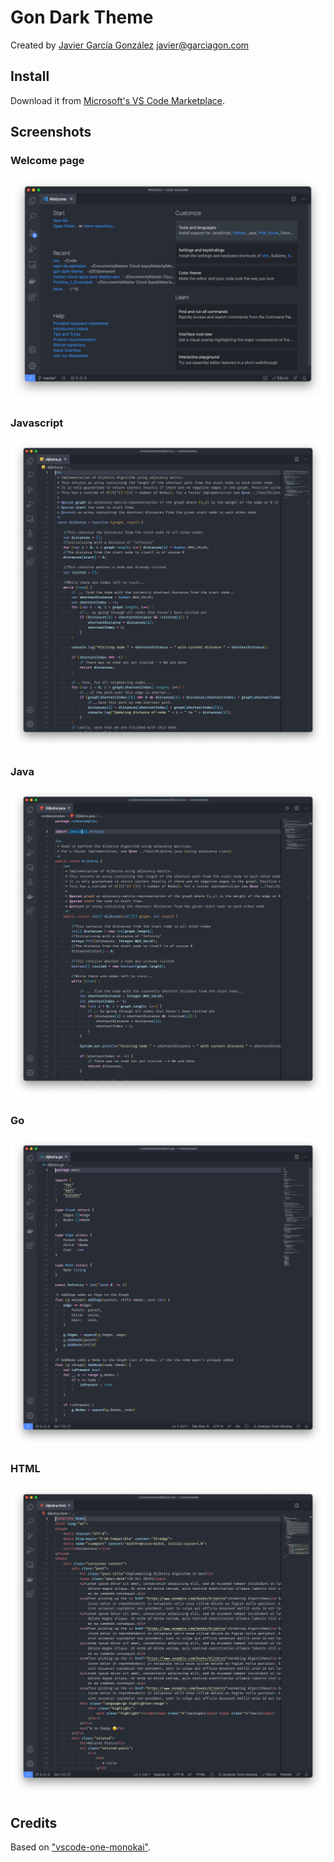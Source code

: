 # Gon Dark Theme

Created by [Javier García González](https://github.com/javiergarciagonzalez) <javier@garciagon.com>

## Install

Download it from [Microsoft's VS Code Marketplace](https://marketplace.visualstudio.com/items?itemName=garciagon.gon-dark-theme).

## Screenshots

### Welcome page

![welcome page](https://raw.githubusercontent.com/javiergarciagonzalez/gon-dark-theme/master/images/screenshots/welcome.png)

### Javascript

![Javascript](https://raw.githubusercontent.com/javiergarciagonzalez/gon-dark-theme/master/images/screenshots/js.png)

### Java

![Java](https://raw.githubusercontent.com/javiergarciagonzalez/gon-dark-theme/master/images/screenshots/java.png)

### Go

![Go](https://raw.githubusercontent.com/javiergarciagonzalez/gon-dark-theme/master/images/screenshots/go.png)

### HTML

![HTML](https://raw.githubusercontent.com/javiergarciagonzalez/gon-dark-theme/master/images/screenshots/html.png)

## Credits

Based on ["vscode-one-monokai"](https://github.com/azemoh/vscode-one-monokai/).
